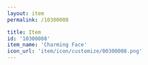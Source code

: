 ```yaml
---
layout: item
permalink: /10300008

title: Item
id: '10300008'
item_name: 'Charming Face'
icon_url: 'item/icon/customize/00300008.png'
---
```

